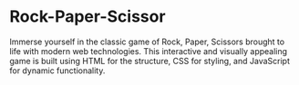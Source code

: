 # Rock-Paper-Scissor
Immerse yourself in the classic game of Rock, Paper, Scissors brought to life with modern web technologies. This interactive and visually appealing game is built using HTML for the structure, CSS for styling, and JavaScript for dynamic functionality.
